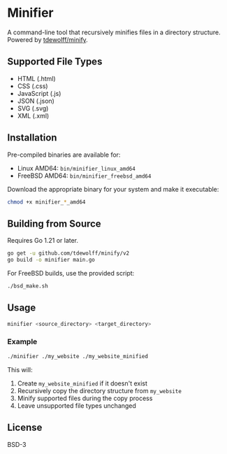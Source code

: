 # Minifier

A command-line tool that recursively minifies files in a directory structure. Powered by [tdewolff/minify](https://github.com/tdewolff/minify).

## Supported File Types

- HTML (.html)
- CSS (.css)
- JavaScript (.js)
- JSON (.json)
- SVG (.svg)
- XML (.xml)

## Installation

Pre-compiled binaries are available for:
- Linux AMD64: `bin/minifier_linux_amd64`
- FreeBSD AMD64: `bin/minifier_freebsd_amd64`

Download the appropriate binary for your system and make it executable:
```bash
chmod +x minifier_*_amd64
```

## Building from Source

Requires Go 1.21 or later.

```bash
go get -u github.com/tdewolff/minify/v2
go build -o minifier main.go
```

For FreeBSD builds, use the provided script:
```bash
./bsd_make.sh
```

## Usage

```bash
minifier <source_directory> <target_directory>
```

### Example

```bash
./minifier ./my_website ./my_website_minified
```

This will:
1. Create `my_website_minified` if it doesn't exist
2. Recursively copy the directory structure from `my_website`
3. Minify supported files during the copy process
4. Leave unsupported file types unchanged

## License

BSD-3